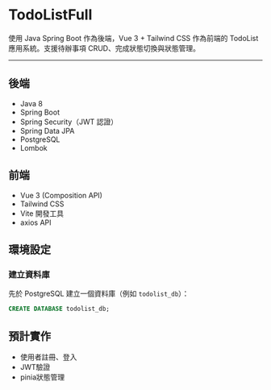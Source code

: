 # TodoListFull

使用 Java Spring Boot 作為後端，Vue 3 + Tailwind CSS 作為前端的 TodoList 應用系統。支援待辦事項 CRUD、完成狀態切換與狀態管理。

---

## 後端
- Java 8
- Spring Boot
- Spring Security（JWT 認證）
- Spring Data JPA
- PostgreSQL
- Lombok

## 前端
- Vue 3 (Composition API)
- Tailwind CSS
- Vite 開發工具
- axios API

## 環境設定

### 建立資料庫

先於 PostgreSQL 建立一個資料庫（例如 `todolist_db`）：

```sql
CREATE DATABASE todolist_db;
```

## 預計實作
- 使用者註冊、登入
- JWT驗證
- pinia狀態管理